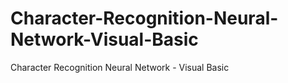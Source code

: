 # Character-Recognition-Neural-Network-Visual-Basic
Character Recognition Neural Network - Visual Basic
